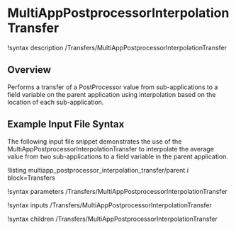 # MultiAppPostprocessorInterpolationTransfer

!syntax description /Transfers/MultiAppPostprocessorInterpolationTransfer

## Overview

Performs a transfer of a PostProcessor value from sub-applications to a field variable on the
parent application using interpolation based on the location of each sub-application.

## Example Input File Syntax

The following input file snippet demonstrates the use of the
MultiAppPostprocessorInterpolationTransfer to interpolate the average value from two sub-applications
to a field variable in the parent application.

!listing multiapp_postprocessor_interpolation_transfer/parent.i block=Transfers

!syntax parameters /Transfers/MultiAppPostprocessorInterpolationTransfer

!syntax inputs /Transfers/MultiAppPostprocessorInterpolationTransfer

!syntax children /Transfers/MultiAppPostprocessorInterpolationTransfer
